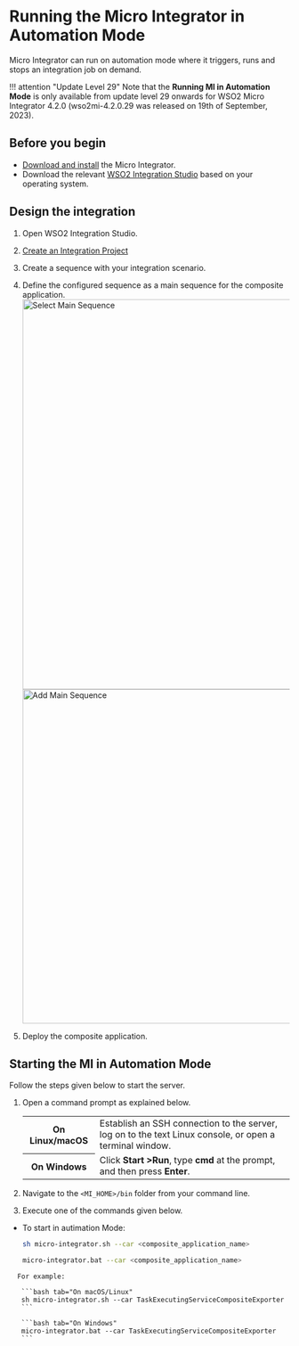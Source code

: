 # Running the Micro Integrator in Automation Mode

Micro Integrator can run on automation mode where it triggers, runs and stops an integration job on demand.

!!! attention "Update Level 29"
    Note that the **Running MI in Automation Mode** is only available from update level 29 onwards for WSO2 Micro Integrator 4.2.0 (wso2mi-4.2.0.29 was released on 19th of September, 2023).

## Before you begin

- [Download and install]({{base_path}}/install-and-setup/install/installing-mi) the Micro Integrator.
- Download the relevant [WSO2 Integration Studio](https://wso2.com/integration/integration-studio/) based on your operating system.


## Design the integration

1. Open WSO2 Integration Studio.

2. [Create an Integration Project]({{base_path}}/develop/create-integration-project)
3. Create a sequence with your integration scenario.
4. Define the configured sequence as a main sequence for the composite application.
   <img src="{{base_path}}/assets/img/setup-and-install/select-main-sequence.png" title="Select Main Sequence" width="700" alt="Select Main Sequence"/>
   <img src="{{base_path}}/assets/img/setup-and-install/configure-main-sequence.png" title="Add Main Sequence" width="600" alt="Add Main Sequence"/>
5. Deploy the composite application.

## Starting the MI in Automation Mode

Follow the steps given below to start the server.

1.    Open a command prompt as explained below.

      <table>
            <tr>
                  <th>On <b>Linux/macOS</b></td>
                  <td>Establish an SSH connection to the server, log on to the text Linux console, or open a terminal window.</td>
            </tr>
            <tr>
                  <th>On <b>Windows</b></td>
                  <td>Click <b>Start &gt;Run</b>, type <b>cmd</b> at the prompt, and then press <b>Enter</b>.</td>
            </tr>
      </table>     

2.    Navigate to the `<MI_HOME>/bin` folder from your command line.
3.    Execute one of the commands given below.

   -   To start in autimation Mode:

       ```bash tab="On macOS/Linux"
       sh micro-integrator.sh --car <composite_application_name>
       ```

       ```bash tab="On Windows"
       micro-integrator.bat --car <composite_application_name>
       ```
       
      For example:

       ```bash tab="On macOS/Linux"
       sh micro-integrator.sh --car TaskExecutingServiceCompositeExporter
       ```

       ```bash tab="On Windows"
       micro-integrator.bat --car TaskExecutingServiceCompositeExporter
       ```
